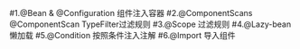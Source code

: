 #1.@Bean & @Configuration 组件注入容器
#2.@ComponentScans @ComponentScan TypeFilter过滤规则
#3.@Scope 过滤规则 
#4.@Lazy-bean 懒加载
#5.@Condition 按照条件注入注解
#6.@Import 导入组件